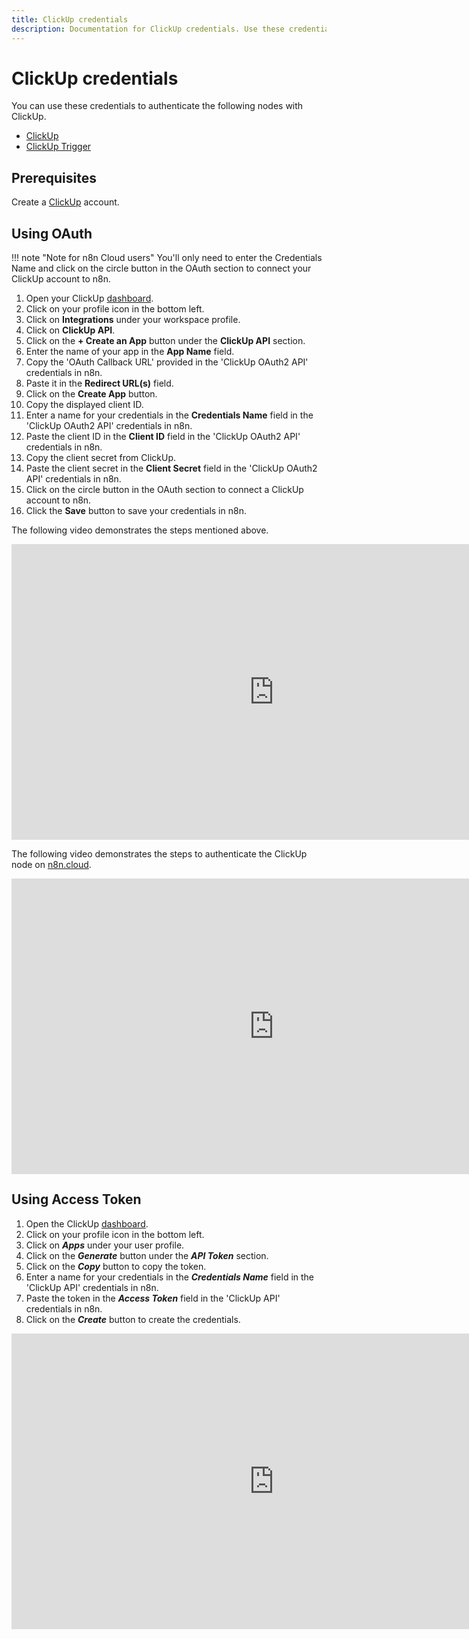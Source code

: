 ```yaml
---
title: ClickUp credentials
description: Documentation for ClickUp credentials. Use these credentials to authenticate ClickUp in n8n, a workflow automation platform.
---
```


# ClickUp credentials

You can use these credentials to authenticate the following nodes with ClickUp.

- [ClickUp](/integrations/builtin/app-nodes/n8n-nodes-base.clickup/)
- [ClickUp Trigger](/integrations/builtin/trigger-nodes/n8n-nodes-base.clickuptrigger/)

## Prerequisites

Create a [ClickUp](https://www.clickup.com/) account.

## Using OAuth

!!! note "Note for n8n Cloud users"
    You'll only need to enter the Credentials Name and click on the circle button in the OAuth section to connect your ClickUp account to n8n.


1. Open your ClickUp [dashboard](https://app.clickup.com).
2. Click on your profile icon in the bottom left.
3. Click on **Integrations** under your workspace profile.
4. Click on **ClickUp API**.
5. Click on the **+ Create an App** button under the **ClickUp API** section.
6. Enter the name of your app in the **App Name** field.
7. Copy the 'OAuth Callback URL' provided in the 'ClickUp OAuth2 API' credentials in n8n.
8. Paste it in the **Redirect URL(s)** field.
9. Click on the **Create App** button.
10. Copy the displayed client ID.
11. Enter a name for your credentials in the **Credentials Name** field in the 'ClickUp OAuth2 API' credentials in n8n.
12. Paste the client ID in the **Client ID** field in the 'ClickUp OAuth2 API' credentials in n8n.
13. Copy the client secret from ClickUp.
14. Paste the client secret in the **Client Secret** field in the 'ClickUp OAuth2 API' credentials in n8n.
15. Click on the circle button in the OAuth section to connect a ClickUp account to n8n.
16. Click the **Save** button to save your credentials in n8n.

The following video demonstrates the steps mentioned above.

<div class="video-container">
<iframe width="840" height="472.5" src="https://www.youtube.com/embed/jPD0p8n-Ddk" frameborder="0" allow="accelerometer; autoplay; clipboard-write; encrypted-media; gyroscope; picture-in-picture" allowfullscreen></iframe>
</div>

The following video demonstrates the steps to authenticate the ClickUp node on [n8n.cloud](https://n8n.cloud).

<div class="video-container">
<iframe width="840" height="472.5" src="https://www.youtube.com/embed/1CjF_cPNSzM" frameborder="0" allow="accelerometer; autoplay; clipboard-write; encrypted-media; gyroscope; picture-in-picture" allowfullscreen></iframe>
</div>

## Using Access Token

1. Open the ClickUp [dashboard](https://app.clickup.com).
2. Click on your profile icon in the bottom left.
3. Click on ***Apps*** under your user profile.
4. Click on the ***Generate*** button under the ***API Token*** section.
5. Click on the ***Copy*** button to copy the token.
6. Enter a name for your credentials in the ***Credentials Name*** field in the 'ClickUp API' credentials in n8n.
7. Paste the token in the ***Access Token*** field in the 'ClickUp API' credentials in n8n.
8. Click on the ***Create*** button to create the credentials.

<div class="video-container">
<iframe width="840" height="472.5" src="https://www.youtube.com/embed/FMc8uiFT-Eo" frameborder="0" allow="accelerometer; autoplay; clipboard-write; encrypted-media; gyroscope; picture-in-picture" allowfullscreen></iframe>
</div>

